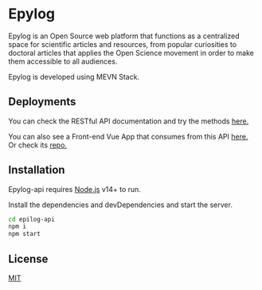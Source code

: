 # Epylog

Epylog is an Open Source web platform that functions as a centralized space for scientific articles and resources, from popular curiosities to doctoral articles that applies the Open Science movement in order to make them accessible to all audiences.

Epylog is developed using MEVN Stack.

## Deployments

You can check the RESTful API documentation and try the methods [here.](https://epylog-api.herokuapp.com/api/v1/docs)

You can also see a Front-end Vue App that consumes from this API [here.](https://epylog.vercel.app/home)  
Or check its [repo.](https://github.com/codeGraphKL/epylog)

## Installation

Epylog-api requires [Node.js](https://nodejs.org/) v14+ to run.

Install the dependencies and devDependencies and start the server.

```sh
cd epilog-api
npm i
npm start
```

## License

[MIT](https://choosealicense.com/licenses/mit/)
